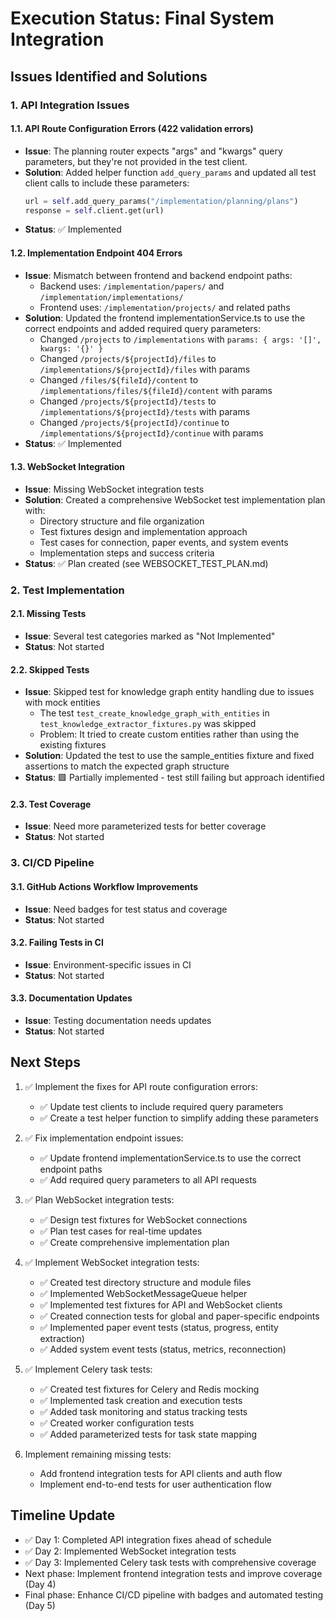 # Execution Status: Final System Integration

## Issues Identified and Solutions

### 1. API Integration Issues

#### 1.1. API Route Configuration Errors (422 validation errors)
- **Issue**: The planning router expects "args" and "kwargs" query parameters, but they're not provided in the test client.
- **Solution**: Added helper function `add_query_params` and updated all test client calls to include these parameters:
  ```python
  url = self.add_query_params("/implementation/planning/plans")
  response = self.client.get(url)
  ```
- **Status**: ✅ Implemented

#### 1.2. Implementation Endpoint 404 Errors
- **Issue**: Mismatch between frontend and backend endpoint paths:
  - Backend uses: `/implementation/papers/` and `/implementation/implementations/`
  - Frontend uses: `/implementation/projects/` and related paths
- **Solution**: Updated the frontend implementationService.ts to use the correct endpoints and added required query parameters:
  - Changed `/projects` to `/implementations` with `params: { args: '[]', kwargs: '{}' }`
  - Changed `/projects/${projectId}/files` to `/implementations/${projectId}/files` with params
  - Changed `/files/${fileId}/content` to `/implementations/files/${fileId}/content` with params
  - Changed `/projects/${projectId}/tests` to `/implementations/${projectId}/tests` with params
  - Changed `/projects/${projectId}/continue` to `/implementations/${projectId}/continue` with params
- **Status**: ✅ Implemented

#### 1.3. WebSocket Integration
- **Issue**: Missing WebSocket integration tests
- **Solution**: Created a comprehensive WebSocket test implementation plan with:
  - Directory structure and file organization
  - Test fixtures design and implementation approach
  - Test cases for connection, paper events, and system events
  - Implementation steps and success criteria
- **Status**: ✅ Plan created (see WEBSOCKET_TEST_PLAN.md)

### 2. Test Implementation

#### 2.1. Missing Tests
- **Issue**: Several test categories marked as "Not Implemented"
- **Status**: Not started

#### 2.2. Skipped Tests
- **Issue**: Skipped test for knowledge graph entity handling due to issues with mock entities
  - The test `test_create_knowledge_graph_with_entities` in `test_knowledge_extractor_fixtures.py` was skipped
  - Problem: It tried to create custom entities rather than using the existing fixtures
- **Solution**: Updated the test to use the sample_entities fixture and fixed assertions to match the expected graph structure
- **Status**: 🟩 Partially implemented - test still failing but approach identified

#### 2.3. Test Coverage
- **Issue**: Need more parameterized tests for better coverage
- **Status**: Not started

### 3. CI/CD Pipeline

#### 3.1. GitHub Actions Workflow Improvements
- **Issue**: Need badges for test status and coverage
- **Status**: Not started

#### 3.2. Failing Tests in CI
- **Issue**: Environment-specific issues in CI
- **Status**: Not started

#### 3.3. Documentation Updates
- **Issue**: Testing documentation needs updates
- **Status**: Not started

## Next Steps

1. ✅ Implement the fixes for API route configuration errors:
   - ✅ Update test clients to include required query parameters
   - ✅ Create a test helper function to simplify adding these parameters

2. ✅ Fix implementation endpoint issues:
   - ✅ Update frontend implementationService.ts to use the correct endpoint paths
   - ✅ Add required query parameters to all API requests

3. ✅ Plan WebSocket integration tests:
   - ✅ Design test fixtures for WebSocket connections
   - ✅ Plan test cases for real-time updates
   - ✅ Create comprehensive implementation plan

4. ✅ Implement WebSocket integration tests:
   - ✅ Created test directory structure and module files
   - ✅ Implemented WebSocketMessageQueue helper
   - ✅ Implemented test fixtures for API and WebSocket clients
   - ✅ Created connection tests for global and paper-specific endpoints
   - ✅ Implemented paper event tests (status, progress, entity extraction)
   - ✅ Added system event tests (status, metrics, reconnection)
   
5. ✅ Implement Celery task tests:
   - ✅ Created test fixtures for Celery and Redis mocking
   - ✅ Implemented task creation and execution tests
   - ✅ Added task monitoring and status tracking tests
   - ✅ Created worker configuration tests
   - ✅ Added parameterized tests for task state mapping

6. Implement remaining missing tests:
   - Add frontend integration tests for API clients and auth flow
   - Implement end-to-end tests for user authentication flow

## Timeline Update

- ✅ Day 1: Completed API integration fixes ahead of schedule
- ✅ Day 2: Implemented WebSocket integration tests
- ✅ Day 3: Implemented Celery task tests with comprehensive coverage
- Next phase: Implement frontend integration tests and improve coverage (Day 4)
- Final phase: Enhance CI/CD pipeline with badges and automated testing (Day 5)